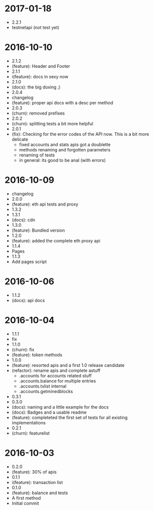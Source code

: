 2017-01-18
=========
* 2.2.1
* testnetapi (not test yet)

2016-10-10
==========

  * 2.1.2
  * (feature): Header and Footer
  * 2.1.1
  * i(feature): docs in sexy now
  * 2.1.0
  * (docs): the big doxing ;)
  * 2.0.4
  * changelog
  * (feature): proper api docs with a desc per method
  * 2.0.3
  * (churn): removed prefixes
  * 2.0.2
  * (churn): splitting tests a bit more helpful
  * 2.0.1
  * (fix): Checking for the error codes of the API now. This is a bit more delicate
    * fixed accounts and stats apis got a doublette
    * methods renaming and forgotten parameters
    * renaming of tests
    * in general: its good to be anal (with errors)

2016-10-09
==========

  * changelog
  * 2.0.0
  * (feature): eth api tests and proxy
  * 1.3.2
  * 1.3.1
  * (docs): cdn
  * 1.3.0
  * (feature): Bundled version
  * 1.2.0
  * (feature): added the complete eth proxy api
  * 1.1.4
  * Pages
  * 1.1.3
  * Add pages script

2016-10-06
==========

  * 1.1.2
  * (docs): api docs

2016-10-04
==========

  * 1.1.1
  * fix
  * 1.1.0
  * (churn): fix
  * (feature): token methods
  * 1.0.0
  * (feature): resorted apis and a first 1.0 release candidate
  * (refactor): rename apis and complete astuff
    * .accounts for accounts related stuff
    * .accounts.balance for multiple entries
    * .accounts.txlist internal
    * .accounts.getminedblocks
  * 0.3.1
  * 0.3.0
  * (docs): naming and a little example for the docs
  * (docs): Badges and a usable readme
  * (feature): completeted the first set of tests for all existing implementations
  * 0.2.1
  * (churn): featurelist

2016-10-03
==========

  * 0.2.0
  * (feature): 30% of apis
  * 0.1.1
  * i(feature): transaction list
  * 0.1.0
  * (feature): balance and tests
  * A first method
  * Initial commit
